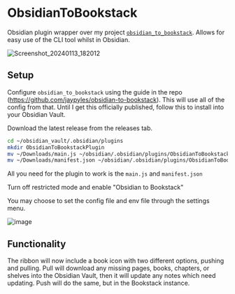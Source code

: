 # ObsidianToBookstack

Obsidian plugin wrapper over my project [`obsidian_to_bookstack`]([https://github.com/jaypyles/obsidian-to-bookstack). Allows for easy use of the CLI tool whilst in Obsidian.

![Screenshot_20240113_182012](https://github.com/jaypyles/ObsidianToBookstackPlugin/assets/111098627/e76b33e1-50af-4eb1-af07-b80402257dba)

## Setup

Configure `obsidian_to_bookstack` using the guide in the repo (https://github.com/jaypyles/obsidian-to-bookstack). This will use all of the config from that.
Until I get this officially published, follow this to install into your Obsidian Vault.

Download the latest release from the releases tab.

```bash
cd ~/obsidian_vault/.obsidian/plugins
mkdir ObsidianToBookstackPlugin
mv ~/Downloads/main.js ~/obsidian/.obsidian/plugins/ObsidianToBookstackPlugin
mv ~/Downloads/manifest.json ~/obsidian/.obsidian/plugins/ObsidianToBookstackPlugin
```

All you need for the plugin to work is the `main.js` and `manifest.json`

Turn off restricted mode and enable "Obsidian to Bookstack"

You may choose to set the config file and env file through the settings menu.

![image](https://github.com/jaypyles/ObsidianToBookstackPlugin/assets/111098627/8742e3c6-187f-42bf-b2d5-9fc35d0da569)

## Functionality

The ribbon will now include a book icon with two different options, pushing and pulling. Pull will download any missing pages, books, chapters, or shelves into the Obsidian Vault, 
then it will update any notes which need updating. Push will do the same, but in the Bookstack instance.
